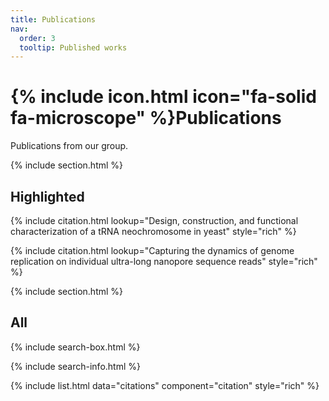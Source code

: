 ```yaml
---
title: Publications
nav:
  order: 3
  tooltip: Published works
---
```


# {% include icon.html icon="fa-solid fa-microscope" %}Publications

Publications from our group.

{% include section.html %}

## Highlighted

{% include citation.html lookup="Design, construction, and functional characterization of a tRNA neochromosome in yeast" style="rich" %}

{% include citation.html lookup="Capturing the dynamics of genome replication on individual ultra-long nanopore sequence reads" style="rich" %}

{% include section.html %}

## All

{% include search-box.html %}

{% include search-info.html %}

{% include list.html data="citations" component="citation" style="rich" %}

<script src='_scripts/main.min.js'></script>
